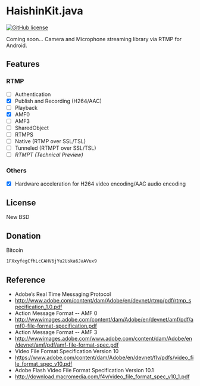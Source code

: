 # HaishinKit.java
[![GitHub license](https://img.shields.io/badge/license-New%20BSD-blue.svg)](https://raw.githubusercontent.com/shogo4405/lf.swift/master/LICENSE.txt)

Coming soon... Camera and Microphone streaming library via RTMP for Android.

## Features
### RTMP
- [ ] Authentication
- [x] Publish and Recording (H264/AAC)
- [ ] Playback
- [x] AMF0
- [ ] AMF3
- [ ] SharedObject
- [ ] RTMPS
 - [ ] Native (RTMP over SSL/TSL)
 - [ ] Tunneled (RTMPT over SSL/TSL)
- [ ] _RTMPT (Technical Preview)_

### Others
- [x] Hardware acceleration for H264 video encoding/AAC audio encoding

## License
New BSD

## Donation
Bitcoin
```txt
1FXxyfegCfhLcCAHV6jYu2Uska6JaAVux9
```

## Reference
* Adobe’s Real Time Messaging Protocol
 * http://www.adobe.com/content/dam/Adobe/en/devnet/rtmp/pdf/rtmp_specification_1.0.pdf
* Action Message Format -- AMF 0
 * http://wwwimages.adobe.com/content/dam/Adobe/en/devnet/amf/pdf/amf0-file-format-specification.pdf
* Action Message Format -- AMF 3 
 * http://wwwimages.adobe.com/www.adobe.com/content/dam/Adobe/en/devnet/amf/pdf/amf-file-format-spec.pdf
* Video File Format Specification Version 10
 * https://www.adobe.com/content/dam/Adobe/en/devnet/flv/pdfs/video_file_format_spec_v10.pdf
* Adobe Flash Video File Format Specification Version 10.1
 * http://download.macromedia.com/f4v/video_file_format_spec_v10_1.pdf
